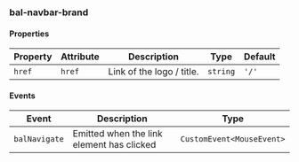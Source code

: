 ### bal-navbar-brand


#### Properties

| Property | Attribute | Description               | Type     | Default |
| -------- | --------- | ------------------------- | -------- | ------- |
| `href`   | `href`    | Link of the logo / title. | `string` | `'/'`   |


#### Events

| Event         | Description                               | Type                      |
| ------------- | ----------------------------------------- | ------------------------- |
| `balNavigate` | Emitted when the link element has clicked | `CustomEvent<MouseEvent>` |

